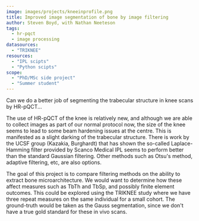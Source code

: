 ```yaml
---
image: images/projects/kneeinprofile.png
title: Improved image segmentation of bone by image filtering
author: Steven Boyd, with Nathan Neeteson
tags:
  - hr-pqct
  - image processing
datasources: 
  - "TRIKNEE"
resources: 
  - "IPL scipts"
  - "Python scipts"
scope: 
  - "PhD/MSc side project"
  - "Summer student"
---
```


Can we do a better job of segmenting the trabecular structure in knee scans by HR-pQCT...

The use of HR-pQCT of the knee is relatively new, and although we are able to collect images
as part of our normal protocol now, the size of the knee seems to lead to some beam hardening 
issues at the centre. This is manifested as a slight darking of the trabecular structure. There
is work by the UCSF group (Kazakia, Burghardt) that has shown the so-called Laplace-Hamming
filter provided by Scanco Medical IPL seems to perform better than the standard Gaussian filtering.
Other methods such as Otsu's method, adaptive filtering, etc, are also options.

The goal of this project is to compare filtering methods on the ability to extract bone 
microarchitecture. We would want to determine how these affect measures such as TbTh and TbSp, 
and possibly finite element outcomes. This could be explored using the TRIKNEE study where we
have three repeat measures on the same individual for a small cohort. The ground-truth would be
taken as the Gauss segmentation, since we don't have a true gold standard for these in vivo scans.